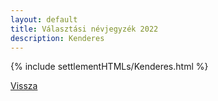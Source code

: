 ```yaml
---
layout: default
title: Választási névjegyzék 2022
description: Kenderes
---
```


{% include settlementHTMLs/Kenderes.html %}

[Vissza](../)